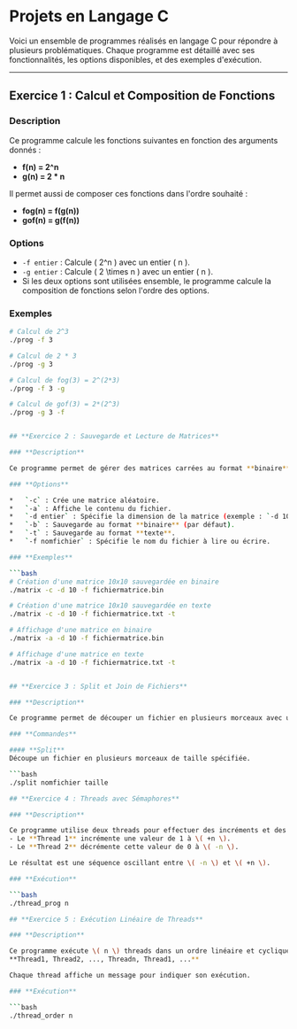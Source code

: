 # **Projets en Langage C**

Voici un ensemble de programmes réalisés en langage C pour répondre à plusieurs problématiques. Chaque programme est détaillé avec ses fonctionnalités, les options disponibles, et des exemples d'exécution.

---

## **Exercice 1 : Calcul et Composition de Fonctions**

### **Description**
Ce programme calcule les fonctions suivantes en fonction des arguments donnés :  
- **f(n) = 2^n**
- **g(n) = 2 * n**

Il permet aussi de composer ces fonctions dans l'ordre souhaité :  
- **fog(n) = f(g(n))**
- **gof(n) = g(f(n))**

### **Options**
- `-f entier` : Calcule \( 2^n \) avec un entier \( n \).
- `-g entier` : Calcule \( 2 \times n \) avec un entier \( n \).
- Si les deux options sont utilisées ensemble, le programme calcule la composition de fonctions selon l'ordre des options.

### **Exemples**
```bash
# Calcul de 2^3
./prog -f 3

# Calcul de 2 * 3
./prog -g 3

# Calcul de fog(3) = 2^(2*3)
./prog -f 3 -g

# Calcul de gof(3) = 2*(2^3)
./prog -g 3 -f


## **Exercice 2 : Sauvegarde et Lecture de Matrices**

### **Description**

Ce programme permet de gérer des matrices carrées au format **binaire** ou **texte**. Vous pouvez créer une matrice aléatoire, la sauvegarder dans un fichier, et afficher son contenu.

### **Options**

*   `-c` : Crée une matrice aléatoire.
*   `-a` : Affiche le contenu du fichier.
*   `-d entier` : Spécifie la dimension de la matrice (exemple : `-d 10` pour une matrice \( 10 \times 10 \)).
*   `-b` : Sauvegarde au format **binaire** (par défaut).
*   `-t` : Sauvegarde au format **texte**.
*   `-f nomfichier` : Spécifie le nom du fichier à lire ou écrire.

### **Exemples**

```bash
# Création d'une matrice 10x10 sauvegardée en binaire
./matrix -c -d 10 -f fichiermatrice.bin

# Création d'une matrice 10x10 sauvegardée en texte
./matrix -c -d 10 -f fichiermatrice.txt -t

# Affichage d'une matrice en binaire
./matrix -a -d 10 -f fichiermatrice.bin

# Affichage d'une matrice en texte
./matrix -a -d 10 -f fichiermatrice.txt -t


## **Exercice 3 : Split et Join de Fichiers**

### **Description**

Ce programme permet de découper un fichier en plusieurs morceaux avec une taille donnée, puis de reconstituer le fichier original à partir des morceaux.

### **Commandes**

#### **Split**
Découpe un fichier en plusieurs morceaux de taille spécifiée.

```bash
./split nomfichier taille

## **Exercice 4 : Threads avec Sémaphores**

### **Description**

Ce programme utilise deux threads pour effectuer des incréments et des décréments synchronisés grâce à des sémaphores.  
- Le **Thread 1** incrémente une valeur de 1 à \( +n \).  
- Le **Thread 2** décrémente cette valeur de 0 à \( -n \).  

Le résultat est une séquence oscillant entre \( -n \) et \( +n \).

### **Exécution**

```bash
./thread_prog n

## **Exercice 5 : Exécution Linéaire de Threads**

### **Description**

Ce programme exécute \( n \) threads dans un ordre linéaire et cyclique :  
**Thread1, Thread2, ..., Threadn, Thread1, ...**

Chaque thread affiche un message pour indiquer son exécution.

### **Exécution**

```bash
./thread_order n

